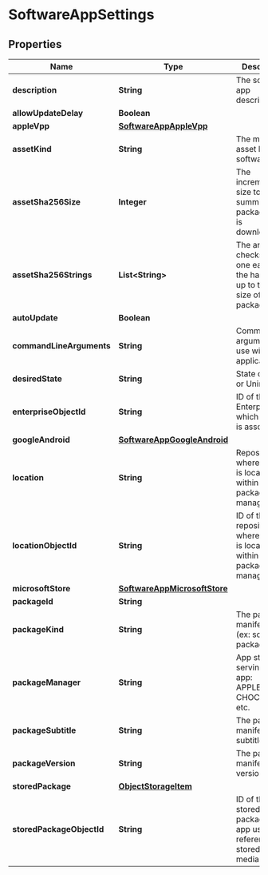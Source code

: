 

# SoftwareAppSettings


## Properties

| Name | Type | Description | Notes |
|------------ | ------------- | ------------- | -------------|
|**description** | **String** | The software app description. |  [optional] |
|**allowUpdateDelay** | **Boolean** |  |  [optional] |
|**appleVpp** | [**SoftwareAppAppleVpp**](SoftwareAppAppleVpp.md) |  |  [optional] |
|**assetKind** | **String** | The manifest asset kind (ex: software). |  [optional] |
|**assetSha256Size** | **Integer** | The incremental size to use for summing the package as it is downloaded. |  [optional] |
|**assetSha256Strings** | **List&lt;String&gt;** | The array of checksums, one each for the hash size up to the total size of the package. |  [optional] |
|**autoUpdate** | **Boolean** |  |  [optional] |
|**commandLineArguments** | **String** | Command line arguments to use with the application. |  [optional] |
|**desiredState** | **String** | State of Install or Uninstall |  [optional] |
|**enterpriseObjectId** | **String** | ID of the Enterprise with which this app is associated |  [optional] |
|**googleAndroid** | [**SoftwareAppGoogleAndroid**](SoftwareAppGoogleAndroid.md) |  |  [optional] |
|**location** | **String** | Repository where the app is located within the package manager |  [optional] |
|**locationObjectId** | **String** | ID of the repository where the app is located within the package manager |  [optional] |
|**microsoftStore** | [**SoftwareAppMicrosoftStore**](SoftwareAppMicrosoftStore.md) |  |  [optional] |
|**packageId** | **String** |  |  [optional] |
|**packageKind** | **String** | The package manifest kind (ex: software-package). |  [optional] |
|**packageManager** | **String** | App store serving the app: APPLE_VPP, CHOCOLATEY, etc. |  [optional] |
|**packageSubtitle** | **String** | The package manifest subtitle. |  [optional] |
|**packageVersion** | **String** | The package manifest version. |  [optional] |
|**storedPackage** | [**ObjectStorageItem**](ObjectStorageItem.md) |  |  [optional] |
|**storedPackageObjectId** | **String** | ID of the stored package this app uses to reference the stored install media. |  [optional] |



